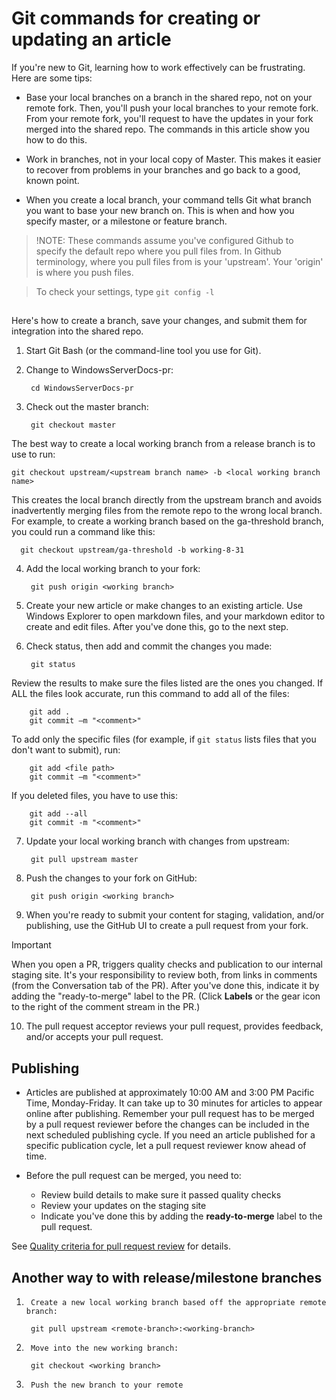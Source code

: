 <properties pageTitle="Git commands for creating a new article or updating an existing article" description="Steps to create and update an article in WindowsServerDocs-pr." metaKeywords="" services="" solutions="" documentationCenter="" authors="Kathy Davies" videoId="" scriptId="" manager="dongill" />

<tags ms.service="contributor-guide" ms.devlang="" ms.topic="article" ms.tgt_pltfrm="" ms.workload="" ms.date="08/24/16" ms.author="kathydav" />

# Git commands for creating or updating an article

If you're new to Git, learning how to work effectively can be frustrating. Here are some tips:

-  Base your local branches on a branch in the shared repo, not on your remote fork. Then, you'll push your local branches to your remote fork. From your remote fork, you'll request to have the updates in your fork merged into the shared repo. The commands in this article show you how to do this.

-  Work in branches, not in your local copy of Master. This makes it easier to recover from problems in your branches and go back to a good, known point.

-  When you create a local branch, your command tells Git what branch you want to base your new branch on. This is when and how you specify master, or a milestone or feature branch.

>!NOTE: These commands assume you've configured Github to specify the default repo where you pull files from. In Github terminology, where you pull files from is your 'upstream'. Your 'origin' is where you push files.

>To check your settings, type ```git config -l```

## 
Here's how to create a branch, save your changes, and submit them for integration into the shared repo.

1. Start Git Bash (or the command-line tool you use for Git).

2. Change to WindowsServerDocs-pr:

        cd WindowsServerDocs-pr

3. Check out the master branch:

        git checkout master

 The best way to create a local working branch from a release branch is to use to run:

    git checkout upstream/<upstream branch name> -b <local working branch name>

This creates the local branch directly from the upstream branch and avoids inadvertently merging files from the remote repo to the wrong local branch. For example, to create a working branch based on the ga-threshold branch, you could run a command like this:
      
      git checkout upstream/ga-threshold -b working-8-31  

4. Add the local working branch to your fork:

        git push origin <working branch>

5. Create your new article or make changes to an existing article. Use Windows Explorer to open markdown files, and your markdown editor to create and edit files. After you've done this, go to the next step.

6. Check status, then add and commit the changes you made:

        git status

  Review the results to make sure the files listed are the ones you changed. If ALL the files look accurate, run this command to add all of the files:

        git add .
        git commit –m "<comment>"

   To add only the specific files (for example, if `git status` lists files that you don't want to submit), run:

        git add <file path>
        git commit –m "<comment>"

   If you deleted files, you have to use this:

        git add --all
        git commit -m "<comment>"

7. Update your local working branch with changes from upstream:

        git pull upstream master

8. Push the changes to your fork on GitHub:

        git push origin <working branch>

9. When you're ready to submit your content for staging, validation, and/or publishing, use the GitHub UI to create a pull request from your fork.

>[!IMPORTANT]
> When you open a PR, triggers quality checks and publication to our internal staging site. It's your responsibility to review both, from links in comments \(from the Conversation tab of the PR\). After you've done this, indicate it by adding the "ready-to-merge" label to the PR. \(Click **Labels** or the gear icon to the right of the comment stream in the PR.)

10. The pull request acceptor reviews your pull request, provides feedback, and/or accepts your pull request.


## Publishing

- Articles are published at approximately 10:00 AM and 3:00 PM Pacific Time, Monday-Friday. It can take up to 30 minutes for articles to appear online after publishing. Remember your pull request has to be merged by a pull request reviewer before the changes can be included in the next scheduled publishing cycle. If you need an article published for a specific publication cycle, let a pull request reviewer know ahead of time.

- Before the pull request can be merged, you need to:
  - Review build details to make sure it passed quality checks
  - Review your updates on the staging site
  - Indicate you've done this by adding the **ready-to-merge** label to the pull request.

 See [Quality criteria for pull request review](contributor-guide-pr-criteria.md) for details.
 
## Another way to with release/milestone branches

1.      Create a new local working branch based off the appropriate remote branch:

        git pull upstream <remote-branch>:<working-branch>

2.      Move into the new working branch:

        git checkout <working branch>

3.      Push the new branch to your remote         
